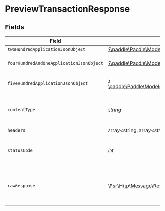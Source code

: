 # PreviewTransactionResponse


## Fields

| Field                                                                                                                                                                                     | Type                                                                                                                                                                                      | Required                                                                                                                                                                                  | Description                                                                                                                                                                               |
| ----------------------------------------------------------------------------------------------------------------------------------------------------------------------------------------- | ----------------------------------------------------------------------------------------------------------------------------------------------------------------------------------------- | ----------------------------------------------------------------------------------------------------------------------------------------------------------------------------------------- | ----------------------------------------------------------------------------------------------------------------------------------------------------------------------------------------- |
| `twoHundredApplicationJsonObject`                                                                                                                                                         | [?\paddle\Paddle\Models\Operations\PreviewTransactionResponseBody](../../models/operations/PreviewTransactionResponseBody.md)                                                             | :heavy_minus_sign:                                                                                                                                                                        | OK                                                                                                                                                                                        |
| `fourHundredAndOneApplicationJsonObject`                                                                                                                                                  | [?\paddle\Paddle\Models\Operations\PreviewTransactionTransactionsResponseBody](../../models/operations/PreviewTransactionTransactionsResponseBody.md)                                     | :heavy_minus_sign:                                                                                                                                                                        | General error response                                                                                                                                                                    |
| `fiveHundredApplicationJsonObject`                                                                                                                                                        | [?\paddle\Paddle\Models\Operations\PreviewTransactionTransactionsTransactionServiceResponseBody](../../models/operations/PreviewTransactionTransactionsTransactionServiceResponseBody.md) | :heavy_minus_sign:                                                                                                                                                                        | General error response                                                                                                                                                                    |
| `contentType`                                                                                                                                                                             | *string*                                                                                                                                                                                  | :heavy_check_mark:                                                                                                                                                                        | HTTP response content type for this operation                                                                                                                                             |
| `headers`                                                                                                                                                                                 | array<string, array<*string*>>                                                                                                                                                            | :heavy_minus_sign:                                                                                                                                                                        | N/A                                                                                                                                                                                       |
| `statusCode`                                                                                                                                                                              | *int*                                                                                                                                                                                     | :heavy_check_mark:                                                                                                                                                                        | HTTP response status code for this operation                                                                                                                                              |
| `rawResponse`                                                                                                                                                                             | [\Psr\Http\Message\ResponseInterface](https://www.php-fig.org/psr/psr-7/#33-psrhttpmessageresponseinterface)                                                                              | :heavy_minus_sign:                                                                                                                                                                        | Raw HTTP response; suitable for custom response parsing                                                                                                                                   |